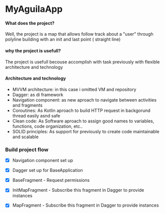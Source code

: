 # MyAguilaApp

#### What does the project?
Well, the project is a map that allows follow track about a "user" through polyline building with an init and last point (
straight line)

#### why the project is usefull?
The project is usefull becouse accomplish with task previously with flexible architecture and technology 
  #### **Architecture and technology** 
  - MVVM architecture: in this case i omitted VM and repository
  - Dagger: as di framework
  - Navigation component: as new aproach to navigate between activities and fragments
  - Coroutines: As Kotlin aproach to build HTTP request in backgorund thread easily asnd safe
  - Clean code: As Software aproach to assign good names to variables, functions, code organization, etc..
  - SOLID principles: As support for previously to create code maintainable and scalable 
  
  ### Build project flow
  
- [x] Navigation component set up
- [x] Dagger set up for BaseApplication
- [x] BaseFragment
      - Request permissions
- [x] InitMapFragment
      - Subscribe this fragment in Dagger to provide instances
- [x] MapFragment
      -  Subscribe this fragment in Dagger to provide instances
      
